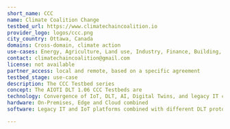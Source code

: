 ```yaml
---
short_name: CCC
name: Climate Coalition Change
testbed_url: https://www.climatechaincoalition.io
provider_logo: logos/ccc.png
city_country: Ottawa, Canada
domains: Cross-domain, climate action
use-cases: Energy, Agriculture, Land use, Industry, Finance, Building, Transportation
contact: climatechaincoalition@gmail.com
license: not available
partner_access: local and remote, based on a specific agreement
testbed_stage: use-case
description: The CCC Testbed series 
concept: The AIOTI DLT 1.06 CCC Testbeds are 
technology: Convergence of IoT, DLT, AI, Digital Twins, and legacy IT components
hardware: On-Premises, Edge and Cloud combined
software: Legacy IT and IoT platforms combined with different DLT protocols

---
```

